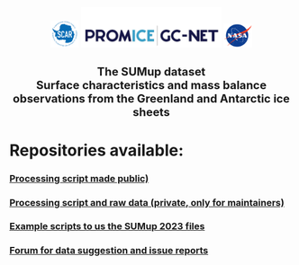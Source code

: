 <p align="center">
<a href="https://www.scar.org/scar-news/antclimnow-news/antclimnow-grants-2021/"><img src="https://github.com/SUMup-database/.github/blob/main/profile/doc/misc/SCAR_logo_2018_white_background.png" alt="drawing" width="50"/></a>
<a href="https://www.promice.dk/"><img src="https://github.com/SUMup-database/.github/blob/main/profile/doc/misc/Promice_GC-Net_colour.jpg" alt="drawing" width=250"/></a>
<a href="https://ntrs.nasa.gov/citations/20180007574"><img src="https://github.com/SUMup-database/.github/blob/main/profile/doc/misc/nasa-logo-web-rgb.png" alt="drawing" width="50"/></a>
</p>


<h1 style="font-size:20px">
<p align="center">
<strong>
The SUMup dataset
<br />
Surface characteristics and mass balance observations from the Greenland and Antarctic ice sheets</p>
</strong>
</h1> 

# Repositories available:
### [Processing script made public)](https://github.com/SUMup-database/SUMup-2023-compilation-scripts)
### [Processing script and raw data (private, only for maintainers)](https://github.com/SUMup-database/SUMup-2023)
### [Example scripts to us the SUMup 2023 files](https://github.com/SUMup-database/SUMup-example-scripts)
### [Forum for data suggestion and issue reports](https://github.com/SUMup-database/SUMup-data-suggestion/issues)

